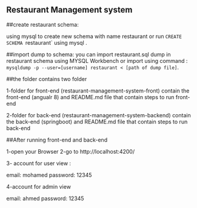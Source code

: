 
## Restaurant Management system 

##create restaurant schema:

using mysql to create new schema with name restaurant or run `CREATE SCHEMA `restaurant` using mysql .

##import dump to schema:
you can import restaurant.sql dump in restaurant schema using MYSQL Workbench or import using command :
 `mysqldump -p --user=[username] restaurant < [path of dump file]`.

	

##the folder contains two folder

1-folder for front-end (restaurant-management-system-front) contain the front-end (angualr 8) and README.md  file that contain steps to run front-end

2-folder for back-end (restaurant-management-system-backend) contain the back-end (springboot) and README.md  file that contain steps to run back-end


##After running front-end and back-end

1-open your Browser
2-go to http://localhost:4200/ 

3- account for user view :
 
email: mohamed
password: 12345

4-account for admin view

email: ahmed
password: 12345
